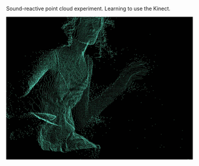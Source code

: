 Sound-reactive point cloud experiment. Learning to use the Kinect.

![alt tag](images/kinect_music_fun.jpg)
